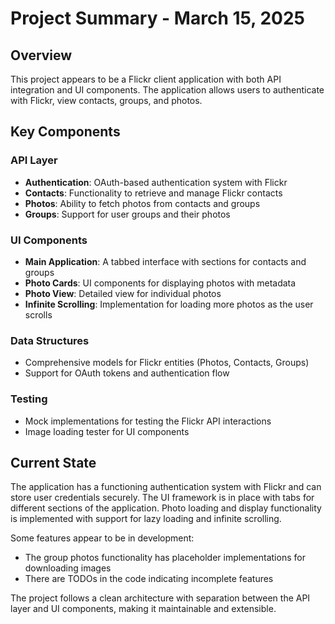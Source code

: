 # Project Summary - March 15, 2025

## Overview
This project appears to be a Flickr client application with both API integration and UI components. The application allows users to authenticate with Flickr, view contacts, groups, and photos.

## Key Components

### API Layer
- **Authentication**: OAuth-based authentication system with Flickr
- **Contacts**: Functionality to retrieve and manage Flickr contacts
- **Photos**: Ability to fetch photos from contacts and groups
- **Groups**: Support for user groups and their photos

### UI Components
- **Main Application**: A tabbed interface with sections for contacts and groups
- **Photo Cards**: UI components for displaying photos with metadata
- **Photo View**: Detailed view for individual photos
- **Infinite Scrolling**: Implementation for loading more photos as the user scrolls

### Data Structures
- Comprehensive models for Flickr entities (Photos, Contacts, Groups)
- Support for OAuth tokens and authentication flow

### Testing
- Mock implementations for testing the Flickr API interactions
- Image loading tester for UI components

## Current State
The application has a functioning authentication system with Flickr and can store user credentials securely. The UI framework is in place with tabs for different sections of the application. Photo loading and display functionality is implemented with support for lazy loading and infinite scrolling.

Some features appear to be in development:
- The group photos functionality has placeholder implementations for downloading images
- There are TODOs in the code indicating incomplete features

The project follows a clean architecture with separation between the API layer and UI components, making it maintainable and extensible.
